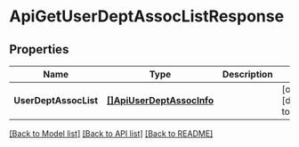 # ApiGetUserDeptAssocListResponse

## Properties
Name | Type | Description | Notes
------------ | ------------- | ------------- | -------------
**UserDeptAssocList** | [**[]ApiUserDeptAssocInfo**](api.UserDeptAssocInfo.md) |  | [optional] [default to null]

[[Back to Model list]](../README.md#documentation-for-models) [[Back to API list]](../README.md#documentation-for-api-endpoints) [[Back to README]](../README.md)


